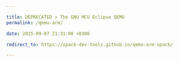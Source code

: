 ```yaml
---

title: DEPRECATED > The GNU MCU Eclipse QEMU
permalink: /qemu-arm/

date: 2015-09-07 21:31:00 +0300

redirect_to: https://xpack-dev-tools.github.io/qemu-arm-xpack/

---
```

